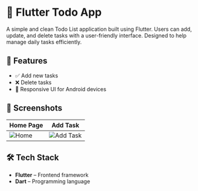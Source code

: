 # 📝 Flutter Todo App

A simple and clean Todo List application built using Flutter. Users can add, update, and delete tasks with a user-friendly interface. Designed to help manage daily tasks efficiently.

## 🚀 Features

- ✅ Add new tasks
- ❌ Delete tasks
- 📱 Responsive UI for Android devices

## 📸 Screenshots

| Home Page | Add Task |
|-----------|----------|
| ![Home](https://github.com/user-attachments/assets/89e83f81-946b-4d62-9511-1b433037d1c5) | ![Add Task](https://github.com/user-attachments/assets/2e9a78a0-1dc7-4eed-82ef-589540390423) |

## 🛠️ Tech Stack

- **Flutter** – Frontend framework
- **Dart** – Programming language



